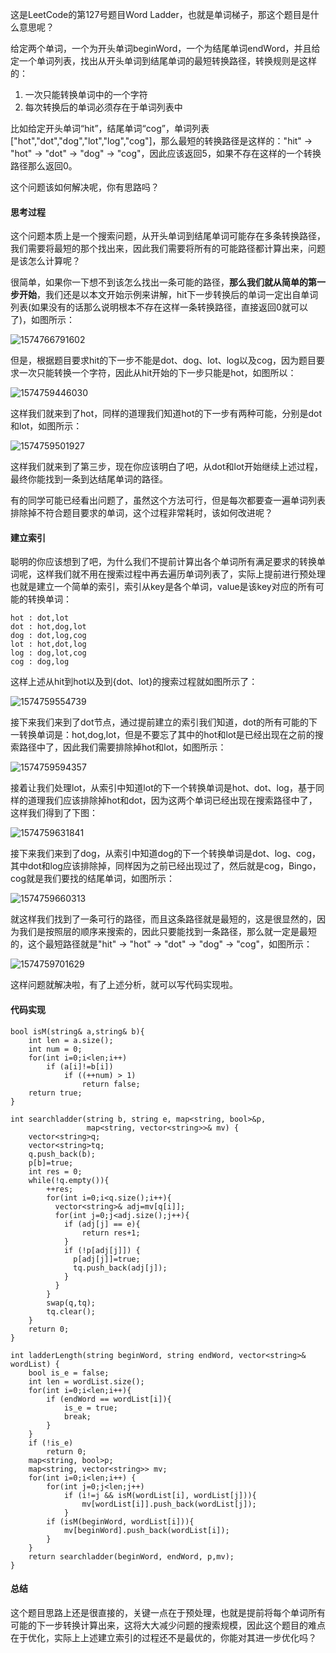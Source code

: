这是LeetCode的第127号题目Word Ladder，也就是单词梯子，那这个题目是什么意思呢？

给定两个单词，一个为开头单词beginWord，一个为结尾单词endWord，并且给定一个单词列表，找出从开头单词到结尾单词的最短转换路径，转换规则是这样的：

1. 一次只能转换单词中的一个字符
2. 每次转换后的单词必须存在于单词列表中

比如给定开头单词“hit”，结尾单词“cog”，单词列表["hot","dot","dog","lot","log","cog"]，那么最短的转换路径是这样的："hit" -> "hot" -> "dot" -> "dog" -> "cog"，因此应该返回5，如果不存在这样的一个转换路径那么返回0。

这个问题该如何解决呢，你有思路吗？



#### 思考过程

这个问题本质上是一个搜索问题，从开头单词到结尾单词可能存在多条转换路径，我们需要将最短的那个找出来，因此我们需要将所有的可能路径都计算出来，问题是该怎么计算呢？

很简单，如果你一下想不到该怎么找出一条可能的路径，**那么我们就从简单的第一步开始**，我们还是以本文开始示例来讲解，hit下一步转换后的单词一定出自单词列表(如果没有的话那么说明根本不存在这样一条转换路径，直接返回0就可以了)，如图所示：

![1574766791602](./misc/ph/1574766791602.png)



但是，根据题目要求hit的下一步不能是dot、dog、lot、log以及cog，因为题目要求一次只能转换一个字符，因此从hit开始的下一步只能是hot，如图所以：

![1574759446030](./misc/ph/1574759446030.png)



这样我们就来到了hot，同样的道理我们知道hot的下一步有两种可能，分别是dot和lot，如图所示：

![1574759501927](./misc/ph/1574759501927.png)



这样我们就来到了第三步，现在你应该明白了吧，从dot和lot开始继续上述过程，最终你能找到一条到达结尾单词的路径。

有的同学可能已经看出问题了，虽然这个方法可行，但是每次都要查一遍单词列表排除掉不符合题目要求的单词，这个过程非常耗时，该如何改进呢？



#### 建立索引

聪明的你应该想到了吧，为什么我们不提前计算出各个单词所有满足要求的转换单词呢，这样我们就不用在搜索过程中再去遍历单词列表了，实际上提前进行预处理也就是建立一个简单的索引，索引从key是各个单词，value是该key对应的所有可能的转换单词：


```
hot : dot,lot
dot : hot,dog,lot
dog : dot,log,cog
lot : hot,dot,log
log : dog,lot,cog
cog : dog,log
```

这样上述从hit到hot以及到{dot、lot}的搜索过程就如图所示了：

![1574759554739](./misc/ph/1574759554739.png)



接下来我们来到了dot节点，通过提前建立的索引我们知道，dot的所有可能的下一转换单词是：hot,dog,lot，但是不要忘了其中的hot和lot是已经出现在之前的搜索路径中了，因此我们需要排除掉hot和lot，如图所示：

![1574759594357](./misc/ph/1574759594357.png)



接着让我们处理lot，从索引中知道lot的下一个转换单词是hot、dot、log，基于同样的道理我们应该排除掉hot和dot，因为这两个单词已经出现在搜索路径中了，这样我们得到了下图：

![1574759631841](./misc/ph/1574759631841.png)

接下来我们来到了dog，从索引中知道dog的下一个转换单词是dot、log、cog，其中dot和log应该排除掉，同样因为之前已经出现过了，然后就是cog，Bingo，cog就是我们要找的结尾单词，如图所示：

![1574759660313](./misc/ph/1574759660313.png)



就这样我们找到了一条可行的路径，而且这条路径就是最短的，这是很显然的，因为我们是按照层的顺序来搜索的，因此只要能找到一条路径，那么就一定是最短的，这个最短路径就是"hit" -> "hot" -> "dot" -> "dog" -> "cog"，如图所示：

![1574759701629](./misc/ph/1574759701629.png)



这样问题就解决啦，有了上述分析，就可以写代码实现啦。



#### 代码实现

```
bool isM(string& a,string& b){
    int len = a.size();
    int num = 0;
    for(int i=0;i<len;i++)
        if (a[i]!=b[i])
            if ((++num) > 1)
                return false;
    return true;
}

int searchladder(string b, string e, map<string, bool>&p,
                 map<string, vector<string>>& mv) {
    vector<string>q;
    vector<string>tq;
    q.push_back(b);
    p[b]=true;
    int res = 0;
    while(!q.empty()){
        ++res;
        for(int i=0;i<q.size();i++){
          vector<string>& adj=mv[q[i]];
          for(int j=0;j<adj.size();j++){
            if (adj[j] == e){
                return res+1;
            }
            if (!p[adj[j]]) {
              p[adj[j]]=true;
              tq.push_back(adj[j]);
            }
          }
        }
        swap(q,tq);
        tq.clear();
    }
    return 0;
}

int ladderLength(string beginWord, string endWord, vector<string>& wordList) {
    bool is_e = false;
    int len = wordList.size();
    for(int i=0;i<len;i++){
        if (endWord == wordList[i]){
            is_e = true;
            break;
        }
    }
    if (!is_e)
        return 0;
    map<string, bool>p;
    map<string, vector<string>> mv;
    for(int i=0;i<len;i++) {
        for(int j=0;j<len;j++)
            if (i!=j && isM(wordList[i], wordList[j])){
                mv[wordList[i]].push_back(wordList[j]);
            }
        if (isM(beginWord, wordList[i])){
            mv[beginWord].push_back(wordList[i]);
        }
    }
    return searchladder(beginWord, endWord, p,mv);
}
```



#### 总结

这个题目思路上还是很直接的，关键一点在于预处理，也就是提前将每个单词所有可能的下一步转换计算出来，这将大大减少问题的搜索规模，因此这个题目的难点在于优化，实际上上述建立索引的过程还不是最优的，你能对其进一步优化吗？

